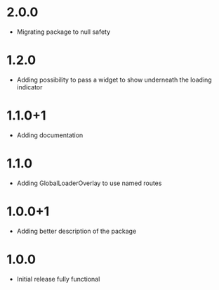 # 2.0.0

- Migrating package to null safety

# 1.2.0

- Adding possibility to pass a widget to show underneath the loading indicator

# 1.1.0+1

- Adding documentation

# 1.1.0

- Adding GlobalLoaderOverlay to use named routes

# 1.0.0+1

- Adding better description of the package

# 1.0.0

- Initial release fully functional


